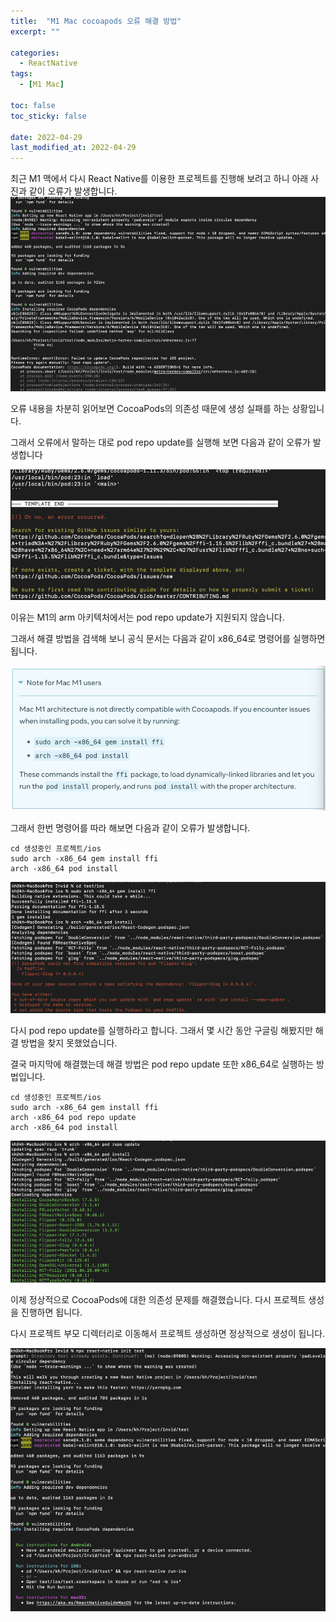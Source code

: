 ```yaml
---
title:  "M1 Mac cocoapods 오류 해결 방법" 
excerpt: ""

categories:
  - ReactNative
tags:
  - [M1 Mac]

toc: false
toc_sticky: false
 
date: 2022-04-29
last_modified_at: 2022-04-29
---
```


최근 M1 맥에서 다시 React Native를 이용한 프로젝트를 진행해 보려고 하니 아래 사진과 같이 오류가 발생합니다.
![](../../assets/images/M1MacCocoapods/스크린샷_2022-04-29_오후_8.07.04.png)

오류 내용을 차분히 읽어보면 CocoaPods의 의존성 때문에 생성 실패를 하는 상황입니다.

그래서 오류에서 말하는 대로 pod repo update를 실행해 보면 다음과 같이 오류가 발생합니다

![](../../assets/images/M1MacCocoapods/스크린샷_2022-04-29_오후_9.12.29.png)

이유는 M1의 arm 아키텍처에서는 pod repo update가 지원되지 않습니다.

그래서 해결 방법을 검색해 보니 공식 문서는 다음과 같이 x86_64로 명령어를 실행하면 됩니다.

![](../../assets/images/M1MacCocoapods/React_Native_공식_docs.png)

그래서 한번 명령어를 따라 해보면 다음과 같이 오류가 발생합니다.

```text
cd 생성중인 프로젝트/ios
sudo arch -x86_64 gem install ffi
arch -x86_64 pod install
```

![](../../assets/images/M1MacCocoapods/스크린샷_2022-04-29_오후_9.18.59.png)

다시 pod repo update를 실행하라고 합니다. 그래서 몇 시간 동안 구글링 해봤지만 해결 방법을 찾지 못했었습니다.

결국 마지막에 해결했는데 해결 방법은 pod repo update 또한 x86_64로 실행하는 방법입니다.

```text
cd 생성중인 프로젝트/ios
sudo arch -x86_64 gem install ffi
arch -x86_64 pod repo update
arch -x86_64 pod install
```

![](../../assets/images/M1MacCocoapods/스크린샷_2022-04-29_오후_9.20.37.png)

이제 정상적으로 CocoaPods에 대한 의존성 문제를 해결했습니다. 다시 프로젝트 생성을 진행하면 됩니다.

다시 프로젝트 부모 디렉터리로 이동해서 프로젝트 생성하면 정상적으로 생성이 됩니다.

![](../../assets/images/M1MacCocoapods/프로젝트_생성_완료.png)








